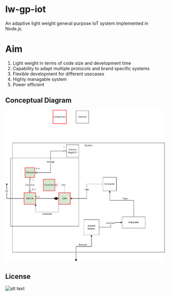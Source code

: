 # lw-gp-iot
An adaptive light weight general purpose IoT system implemented in Node.js.

# Aim
1. Light weight in terms of code size and development time
2. Capability to adapt multiple protocols and brand specific systems
3. Flexible development for different usecases
4. Highly managable system
5. Power efficient

## Conceptual Diagram
![alt text](https://github.com/hkjj293/lw-gp-iot/blob/main/conceptual-diagram.png)


## License
![alt text](https://github.com/hkjj293/lw-gp-iot/blob/main/LICINSE)
